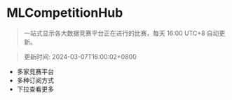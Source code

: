 # MLCompetitionHub

> 一站式显示各大数据竞赛平台正在进行的比赛，每天 16:00 UTC+8 自动更新。
  
> 更新时间: 2024-03-07T16:00:02+0800 

* 多家竞赛平台
* 多种订阅方式
* 下拉查看更多